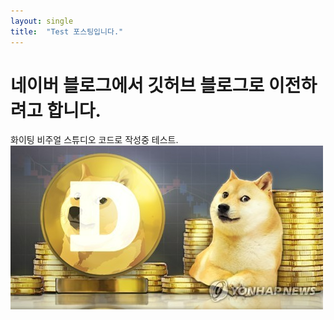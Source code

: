 ```yaml
---
layout: single
title:  "Test 포스팅입니다."
---
```


# 네이버 블로그에서 깃허브 블로그로 이전하려고 합니다.
화이팅
비주얼 스튜디오 코드로 작성중 테스트.
![](2023-06-15-16-36-20.png)